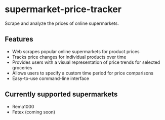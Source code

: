 # supermarket-price-tracker

Scrape and analyze the prices of online supermarkets.

## Features

- Web scrapes popular online supermarkets for product prices
- Tracks price changes for individual products over time
- Provides users with a visual representation of price trends for selected groceries
- Allows users to specify a custom time period for price comparisons
- Easy-to-use command-line interface

## Currently supported supermarkets

- Rema1000
- Føtex (coming soon)

